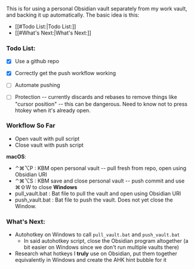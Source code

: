 This is for using a personal Obsidian vault separately from my work vault, and backing it up automatically. The basic idea is this:

- [[#Todo List:|Todo List:]]
- [[#What's Next:|What's Next:]]

### Todo List:

- [x] Use a github repo
- [x] Correctly get the push workflow working
- [ ] Automate pushing
- [ ] Protection -- currently discards and rebases to remove things like "cursor position" -- this can be dangerous. Need to know not to press htokey when it's already open. 


### Workflow So Far
- Open vault with pull script
- Close vault with push script

**macOS**: 
- ⌃⌘⌥P    :   KBM open personal vault -- pull fresh from repo, open using Obsidian URI
- ⌃⌘⌥S    :   KBM save and close personal vault -- push commit and use ⌘⇧W to close
**Windows**
- pull_vault.bat     :   Bat file to pull the vault and open using Obsidian URI
- push_vault.bat   : Bat file to push the vault. Does not yet close the Window.

### What's Next:

- Autohotkey on Windows to call `pull_vault.bat` and `push_vault.bat`
	- In said autohotkey script, close the Obsidian program altogether (a bit easier on Windows since we don't run multiple vaults there)
- Research what hotkeys I **truly** use on Obsidian, put them together equivalently in Windows and create the AHK hint bubble for it